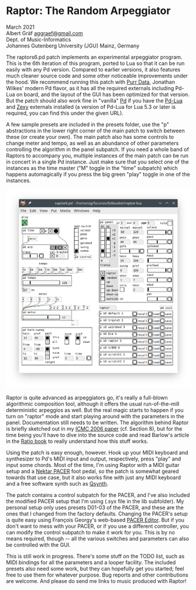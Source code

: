# Raptor: The Random Arpeggiator

March 2021  
Albert Gräf <aggraef@gmail.com>  
Dept. of Music-Informatics  
Johannes Gutenberg University (JGU) Mainz, Germany

The raptors6.pd patch implements an experimental arpeggiator program. This is the 6th iteration of this program, ported to Lua so that it can be run easily with any Pd version. Compared to earlier versions, it also features much cleaner source code and some other noticeable improvements under the hood. We recommend running this patch with [Purr Data][], Jonathan Wilkes' modern Pd flavor, as it has all the required externals including Pd-Lua on board, and the layout of the GUI has been optimized for that version. But the patch should also work fine in "vanilla" [Pd][] if you have the [Pd-Lua][] and [Zexy][] externals installed (a version of Pd-Lua for Lua 5.3 or later is required, you can find this under the given URL).

A few sample presets are included in the presets folder, use the "p" abstractions in the lower right corner of the main patch to switch between these (or create your own). The main patch also has some controls to change meter and tempo, as well as an abundance of other parameters controlling the algorithm in the panel subpatch. If you need a whole band of Raptors to accompany you, multiple instances of the main patch can be run in concert in a single Pd instance. Just make sure that you select one of the instances as the time master ("M" toggle in the "time" subpatch) which happens automagically if you press the big green "play" toggle in one of the instances.

![raptor6](raptor6.png)

Raptor is quite advanced as arpeggiators go, it's really a full-blown algorithmic composition tool, although it offers the usual run-of-the-mill deterministic arpeggios as well. But the real magic starts to happen if you turn on "raptor" mode and start playing around with the parameters in the panel. Documentation still needs to be written. The algorithm behind Raptor is briefly sketched out in my [ICMC 2006 paper][] (cf. Section 8), but for the time being you'll have to dive into the source code and read Barlow's article in the [Ratio book][] to really understand how this stuff works.

Using the patch is easy enough, however. Hook up your MIDI keyboard and synthesizer to Pd's MIDI input and output, respectively, press "play" and input some chords. Most of the time, I'm using Raptor with a MIDI guitar setup and a [Nektar PACER][] foot pedal, so the patch is somewhat geared towards that use case, but it also works fine with just any MIDI keyboard and a free software synth such as [Qsynth][].

The patch contains a control subpatch for the PACER, and I've also included the modified PACER setup that I'm using (.syx file in the lib subfolder). My personal setup only uses presets D01-03 of the PACER, and these are the ones that I changed from the factory defaults. Changing the PACER's setup is quite easy using François Georgy's web-based [PACER Editor][]. But if you don't want to mess with your PACER, or if you use a different controller, you can modify the control subpatch to make it work for you. This is by no means required, though -- all the various switches and parameters can also be controlled with the GUI.

This is still work in progress. There's some stuff on the TODO list, such as MIDI bindings for all the parameters and a looper facility. The included presets also need some work, but they can hopefully get you started; feel free to use them for whatever purpose. Bug reports and other contributions are welcome. And please do send me links to music produced with Raptor!

[ICMC 2006 paper]: http://hdl.handle.net/2027/spo.bbp2372.2006.021
[Ratio book]: http://clarlow.org/wp-content/uploads/2016/10/THE-RATIO-BOOK.pdf

[Purr Data]: https://agraef.github.io/purr-data/
[Pd]: http://msp.ucsd.edu/software.html
[Zexy]: https://github.com/iem-projects/pd-zexy
[Pd-Lua]: https://agraef.github.io/pd-lua/
[Qsynth]: https://qsynth.sourceforge.io/
[Nektar PACER]: https://nektartech.com/pacer-midi-daw-footswitch-controller/
[PACER Editor]: https://studiocode.dev/pacer-editor
